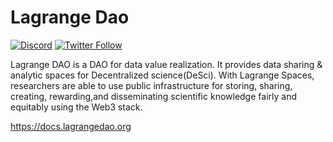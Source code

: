# Lagrange Dao 
[![Discord](https://img.shields.io/discord/770382203782692945?label=Discord&logo=Discord)](https://discord.gg/8vaB6rKSAu)
[![Twitter Follow](https://img.shields.io/twitter/follow/lagrangedao)](https://twitter.com/lagrangedao)

Lagrange DAO is a DAO for data value realization. It provides data sharing & analytic spaces for Decentralized science(DeSci). With Lagrange Spaces, researchers are able to use public infrastructure for storing, sharing, creating,
rewarding,and disseminating scientific knowledge fairly and equitably using the Web3 stack.

https://docs.lagrangedao.org
